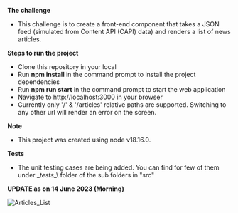 **The challenge**
* This challenge is to create a front-end component that takes a JSON feed (simulated from  Content API (CAPI) data) and renders a list of news articles.

**Steps to run the project**
* Clone this repository in your local
* Run __npm install__ in the command prompt to install the project dependencies
* Run __npm run start__ in the command prompt to start the web application
* Navigate to http://localhost:3000 in your browser
* Currently only '/' & '/articles' relative paths are supported. Switching to any other url will render an error on the screen.

**Note**
* This project was created using node v18.16.0.

**Tests**
* The unit testing cases are being added. You can find for few of them under \__tests__\ folder of the sub folders in "src"

**UPDATE as on 14 June 2023 (Morning)**

![Articles_List](https://github.com/priyankajakob/newscorpau-fe-code-test-master/assets/50093965/c8294507-e04b-4065-8cfc-8015ab398b5a)
